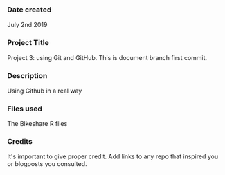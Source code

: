 ### Date created
July 2nd 2019 

### Project Title
Project 3: using Git and GitHub. This is document branch first commit.

### Description
Using Github in a real way

### Files used
The Bikeshare R files

### Credits
It's important to give proper credit. Add links to any repo that inspired you or blogposts you consulted.


